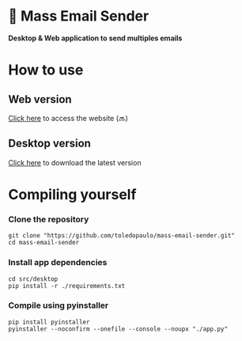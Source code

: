 # 📧 Mass Email Sender
<strong>Desktop &amp; Web application to send multiples emails</strong>


# How to use

## Web version
[Click here](https://toledopaulo.github.io/mass-email-sender/) to access the website (🔜)

## Desktop version
[Click here](https://toledopaulo.github.io/downloads) to download the latest version

# Compiling yourself
### Clone the repository
```console
git clone "https://github.com/toledopaulo/mass-email-sender.git"
cd mass-email-sender
```
### Install app dependencies
```console
cd src/desktop
pip install -r ./requirements.txt
```
### Compile using pyinstaller
```console
pip install pyinstaller
pyinstaller --noconfirm --onefile --console --noupx "./app.py"
```

